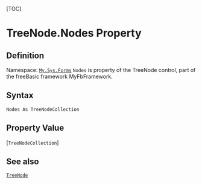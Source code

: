 [TOC]
# TreeNode.Nodes Property

## Definition
Namespace: [`My.Sys.Forms`](My.Sys.Forms.md)
`Nodes` is property of the TreeNode control, part of the freeBasic framework MyFbFramework.
## Syntax
```freeBasic
Nodes As TreeNodeCollection
```
## Property Value
[`TreeNodeCollection`]
## See also
[`TreeNode`](TreeNode.md)
